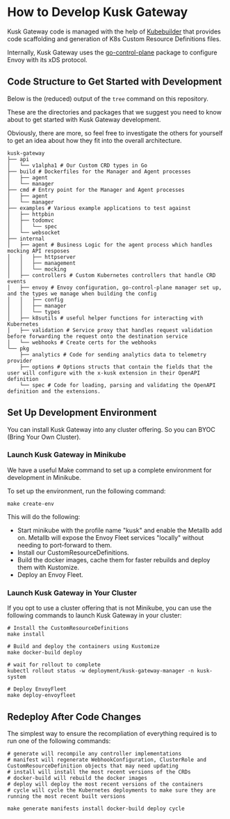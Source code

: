 # How to Develop Kusk Gateway

Kusk Gateway code is managed with the help of [Kubebuilder](https://github.com/kubernetes-sigs/kubebuilder) that provides code scaffolding and generation of K8s Custom Resource Definitions files.

Internally, Kusk Gateway uses the [go-control-plane](https://github.com/envoyproxy/go-control-plane) package to configure Envoy with its xDS protocol.

## **Code Structure to Get Started with Development**
Below is the (reduced) output of the `tree` command on this repository.

These are the directories and packages that we suggest you need to know about to get started with Kusk Gateway development.

Obviously, there are more, so feel free to investigate the others for yourself to get an idea about how they fit into the overall architecture.

```
kusk-gateway
├── api
│   └── v1alpha1 # Our Custom CRD types in Go
├── build # Dockerfiles for the Manager and Agent processes
│   ├── agent
│   └── manager
├── cmd # Entry point for the Manager and Agent processes
│   ├── agent
│   └── manager
├── examples # Various example applications to test against
│   ├── httpbin
│   ├── todomvc
│   │   └── spec
│   └── websocket
├── internal
│   ├── agent # Business Logic for the agent process which handles mocking API resposes
│   │   ├── httpserver
│   │   ├── management
│   │   └── mocking
│   ├── controllers # Custom Kubernetes controllers that handle CRD events
│   ├── envoy # Envoy configuration, go-control-plane manager set up, and the types we manage when building the config
│   │   ├── config
│   │   ├── manager
│   │   └── types
│   ├── k8sutils # useful helper functions for interacting with Kubernetes
│   ├── validation # Service proxy that handles request validation before forwarding the request onto the destination service
│   └── webhooks # Create certs for the webhooks
└── pkg
    ├── analytics # Code for sending analytics data to telemetry provider
    ├── options # Options structs that contain the fields that the user will configure with the x-kusk extension in their OpenAPI definition
    └── spec # Code for loading, parsing and validating the OpenAPI definition and the extensions.
```

## **Set Up Development Environment**
You can install Kusk Gateway into any cluster offering. So you can BYOC (Bring Your Own Cluster).

### **Launch Kusk Gateway in Minikube**
We have a useful Make command to set up a complete environment for development in Minikube.

To set up the environment, run the following command:

```
make create-env
```

This will do the following:

- Start minikube with the profile name "kusk" and enable the Metallb add on. Metallb will expose the Envoy Fleet services "locally" without needing to port-forward to them.
- Install our CustomResourceDefinitions.
- Build the docker images, cache them for faster rebuilds and deploy them with Kustomize.
- Deploy an Envoy Fleet.

### **Launch Kusk Gateway in Your Cluster**
If you opt to use a cluster offering that is not Minikube, you can use the following commands to launch Kusk Gateway in your cluster:

```
# Install the CustomResourceDefinitions
make install

# Build and deploy the containers using Kustomize
make docker-build deploy

# wait for rollout to complete
kubectl rollout status -w deployment/kusk-gateway-manager -n kusk-system

# Deploy EnvoyFleet
make deploy-envoyfleet
```

## **Redeploy After Code Changes**
The simplest way to ensure the recompliation of everything required is to run one of the following commands:

```
# generate will recompile any controller implementations
# manifest will regenerate WebhookConfiguration, ClusterRole and CustomResourceDefinition objects that may need updating
# install will install the most recent versions of the CRDs
# docker-build will rebuild the docker images
# deploy will deploy the most recent versions of the containers
# cycle will cycle the Kubernetes deployments to make sure they are running the most recent built versions

make generate manifests install docker-build deploy cycle
```
